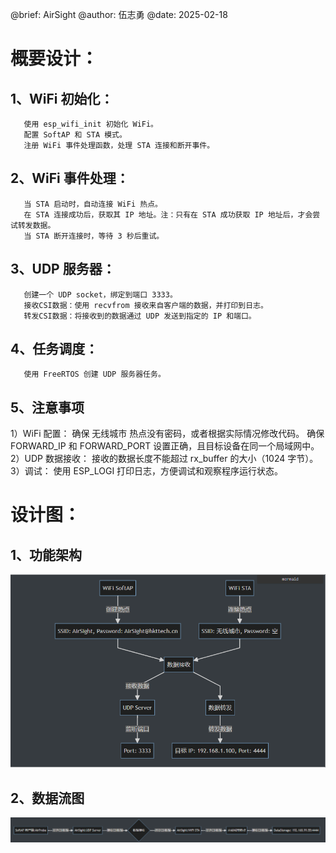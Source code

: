 
@brief: AirSight
@author: 伍志勇
@date: 2025-02-18
 
 # 概要设计：
 ## 1、WiFi 初始化：
       使用 esp_wifi_init 初始化 WiFi。
       配置 SoftAP 和 STA 模式。
       注册 WiFi 事件处理函数，处理 STA 连接和断开事件。
 ## 2、WiFi 事件处理：
       当 STA 启动时，自动连接 WiFi 热点。
       在 STA 连接成功后，获取其 IP 地址。注：只有在 STA 成功获取 IP 地址后，才会尝试转发数据。
       当 STA 断开连接时，等待 3 秒后重试。
 ## 3、UDP 服务器：
       创建一个 UDP socket，绑定到端口 3333。
       接收CSI数据：使用 recvfrom 接收来自客户端的数据，并打印到日志。
       转发CSI数据：将接收到的数据通过 UDP 发送到指定的 IP 和端口。
 ## 4、任务调度：
       使用 FreeRTOS 创建 UDP 服务器任务。
 
 ## 5、注意事项
 1）WiFi 配置：
       确保 无线城市 热点没有密码，或者根据实际情况修改代码。
       确保 FORWARD_IP 和 FORWARD_PORT 设置正确，且目标设备在同一个局域网中。
 2）UDP 数据接收：
       接收的数据长度不能超过 rx_buffer 的大小（1024 字节）。
 3）调试：
       使用 ESP_LOGI 打印日志，方便调试和观察程序运行状态。
 
 # 设计图：
 ## 1、功能架构

![功能架构图](doc/功能架构图.png)

## 2、数据流图
![数据流图](doc/数据流图.png)
